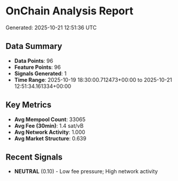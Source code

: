 # OnChain Analysis Report
Generated: 2025-10-21 12:51:36 UTC

## Data Summary
- **Data Points**: 96
- **Feature Points**: 96
- **Signals Generated**: 1
- **Time Range**: 2025-10-19 18:30:00.712473+00:00 to 2025-10-21 12:51:34.161334+00:00

## Key Metrics
- **Avg Mempool Count**: 33065
- **Avg Fee (30min)**: 1.4 sat/vB
- **Avg Network Activity**: 1.000
- **Avg Market Structure**: 0.639

## Recent Signals
- **NEUTRAL** (0.10) - Low fee pressure; High network activity
